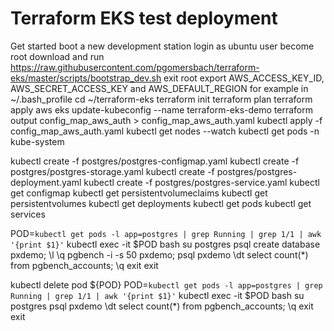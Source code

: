 # Terraform EKS test deployment

Get started
boot a new development station
login as ubuntu user
become root
download and run https://raw.githubusercontent.com/pgomersbach/terraform-eks/master/scripts/bootstrap_dev.sh
exit root
export AWS_ACCESS_KEY_ID, AWS_SECRET_ACCESS_KEY and AWS_DEFAULT_REGION for example in ~/.bash_profile
cd ~/terraform-eks
terraform init
terraform plan
terraform apply
aws eks update-kubeconfig --name terraform-eks-demo
terraform output config_map_aws_auth > config_map_aws_auth.yaml
kubectl apply -f config_map_aws_auth.yaml
kubectl get nodes --watch
kubectl get pods -n kube-system

kubectl create -f postgres/postgres-configmap.yaml
kubectl create -f postgres/postgres-storage.yaml
kubectl create -f postgres/postgres-deployment.yaml
kubectl create -f postgres/postgres-service.yaml
kubectl get configmap
kubectl get persistentvolumeclaims
kubectl get persistentvolumes
kubectl get deployments
kubectl get pods
kubectl get services

POD=`kubectl get pods -l app=postgres | grep Running | grep 1/1 | awk '{print $1}'`
kubectl exec -it $POD bash
su postgres
psql
create database pxdemo;
\l
\q
pgbench -i -s 50 pxdemo;
psql pxdemo
\dt
select count(*) from pgbench_accounts;
\q
exit
exit

kubectl delete pod ${POD}
POD=`kubectl get pods -l app=postgres | grep Running | grep 1/1 | awk '{print $1}'`
kubectl exec -it $POD bash
su postgres
psql pxdemo
\dt
select count(*) from pgbench_accounts;
\q
exit
exit

